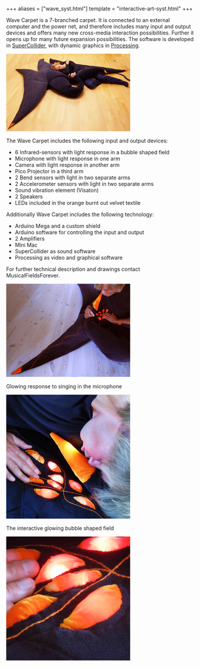 +++
aliases = ["wave_syst.html"]
template = "interactive-art-syst.html"
+++

Wave Carpet is a 7-branched carpet. It is connected to an external computer and the power net, and therefore includes many input and output devices and offers many new cross-media interaction possibilities. Further it opens up for many future expansion possibilities. The software is developed in [SuperCollider](https://supercollider.github.io), with dynamic graphics in [Processing](https://processing.org).

![WaveHaugAnders](/images/WaveHaugAnders333.jpg)

The Wave Carpet includes the following input and output devices:

* 6 Infrared-sensors with light response in a bubble shaped field
* Microphone with light response in one arm
* Camera with light response in another arm
* Pico Projector in a third arm
* 2 Bend sensors with light in two separate arms
* 2 Accelerometer sensors with light in two separate arms
* Sound vibration element (Visaton)
* 2 Speakers
* LEDs included in the orange burnt out velvet textile

Additionally Wave Carpet includes the following technology:

* Arduino Mega and a custom shield
* Arduino software for controlling the input and output
* 2 Amplifiers
* Mini Mac
* SuperCollider as sound software
* Processing as video and graphical software

For further technical description and drawings contact MusicalFieldsForever.


<!-- break -->


![WaveWAndblas](/images/WaveWAndblas333i.jpg)

Glowing response to singing in the microphone

![WaveWAndMicro333](/images/WaveWAndMicro333.jpg)

The interactive glowing bubble shaped field

![WaveWVelvetTouch](/images/WaveWVelvetTouch333.jpg)
